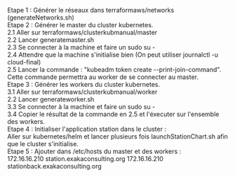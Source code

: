 Etape 1 : Générer le réseaux dans terraformaws/networks (generateNetworks.sh)<br/>
Etape 2 : Générer le master du cluster kubernetes.<br/>
    2.1 Aller sur terraformaws/clusterkubmanual/master<br/>
    2.2 Lancer generatemaster.sh<br/>
    2.3 Se connecter à la machine et faire un sudo su -<br/>
    2.4 Attendre que la machine s'initialise bien (On peut utiliser journalctl -u cloud-final)<br/>
    2.5 Lancer la commande : "kubeadm token create --print-join-command". Cette commande permettra au worker de se connecter au master.<br/>
Etape 3 : Générer les workers du cluster kubernetes.<br/>
    3.1 Aller sur terraformaws/clusterkubmanual/worker<br/>
    2.2 Lancer generateworker.sh<br/>
    3.3 Se connecter à la machine et faire un sudo su -<br/>
    3.4 Copier le résultat de la commande en 2.5 et l'éxecuter sur l'ensemble des workers.<br/>
Etape 4 : Initialiser l'application station dans le cluster : <br/>
    Aller sur kubernetes/helm et lancer plusieurs fois launchStationChart.sh afin que le cluster s'initialise.<br/>
Etape 5 :  Ajouter dans /etc/hosts du master et des workers : <br/> 
172.16.16.210 station.exakaconsulting.org 
172.16.16.210 stationback.exakaconsulting.org